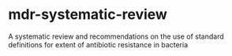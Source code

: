 # mdr-systematic-review
 A systematic review and recommendations on the use of standard definitions for extent of antibiotic resistance in bacteria
